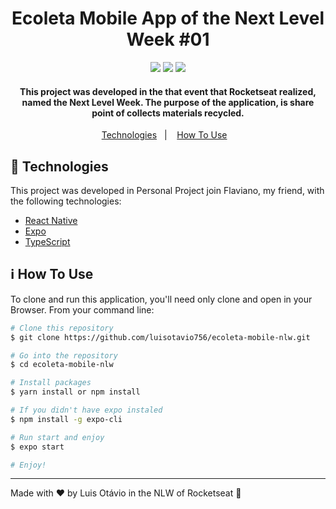 

<h1 align="center">
   Ecoleta Mobile App of the Next Level Week #01
</h1>
<div align="center">
	<img src="https://res.cloudinary.com/luisotavio756/image/upload/v1591293979/Screenshot_20200604-150116_rc75fs.png" />
	<img src="https://res.cloudinary.com/luisotavio756/image/upload/v1591293979/Screenshot_20200604-150129_if1obv.png" />
	<img src="https://res.cloudinary.com/luisotavio756/image/upload/v1591293979/Screenshot_20200604-150140_xdmcmj.png" />
</div>


<h4 align="center">
  This project was developed in the that event that Rocketseat realized, named the Next Level Week. The purpose of the application, is share point of collects materials recycled.
</h4>
<p align="center">
  <a href="#rocket-technologies">Technologies</a>&nbsp;&nbsp;&nbsp;|&nbsp;&nbsp;&nbsp;
  <a href="#information_source-how-to-use">How To Use</a>&nbsp;&nbsp;&nbsp;
</p>


## :rocket: Technologies

This project was developed in Personal Project join Flaviano, my friend, with the following technologies:

-  [React Native](https://reactnative.dev)
-  [Expo](https://expo.io)
-  [TypeScript](https://www.typescriptlang.org/)

## :information_source: How To Use

To clone and run this application, you'll need only clone and open in your Browser. From your command line:

```bash
# Clone this repository
$ git clone https://github.com/luisotavio756/ecoleta-mobile-nlw.git

# Go into the repository
$ cd ecoleta-mobile-nlw

# Install packages
$ yarn install or npm install

# If you didn't have expo instaled
$ npm install -g expo-cli

# Run start and enjoy
$ expo start

# Enjoy!
```
---

Made with ♥ by Luis Otávio in the NLW of Rocketseat :wave:

